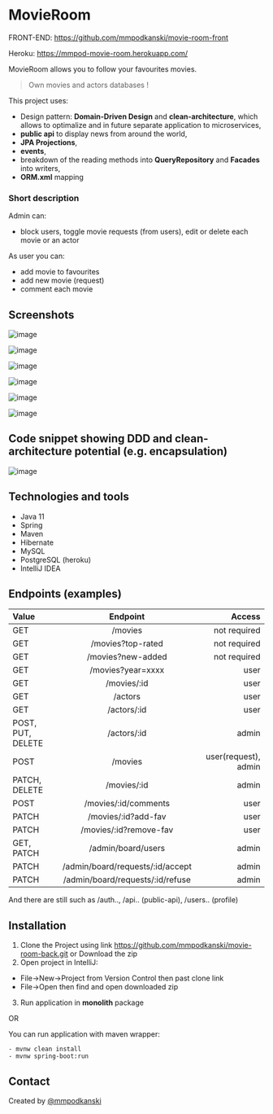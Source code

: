 # MovieRoom
FRONT-END: https://github.com/mmpodkanski/movie-room-front

Heroku: https://mmpod-movie-room.herokuapp.com/

MovieRoom allows you to follow your favourites movies.

> Own movies and actors databases !

This project uses:
- Design pattern: **Domain-Driven Design** and **clean-architecture**, which allows to optimalize and in future separate application to microservices,
- **public api** to display news from around the world,
- **JPA Projections**,
- **events**,
- breakdown of the reading methods into **QueryRepository** and **Facades** into writers,
- **ORM.xml** mapping


### Short description

Admin can:
  - block users, toggle movie requests (from users), edit or delete each movie or an actor

As user you can:
  - add movie to favourites
  - add new movie (request)
  - comment each movie


## Screenshots

![image](https://user-images.githubusercontent.com/75319903/116761656-85766d00-aa18-11eb-9453-bda7b9fcbb1b.png)

![image](https://user-images.githubusercontent.com/75319903/117204403-8c262b00-adf0-11eb-89d9-61d2f9dc6039.png)

![image](https://user-images.githubusercontent.com/75319903/116762321-5b25af00-aa1a-11eb-8183-73197e40bf78.png)

![image](https://user-images.githubusercontent.com/75319903/117204344-7ca6e200-adf0-11eb-82e0-87378f32b455.png)

![image](https://user-images.githubusercontent.com/75319903/116762375-83151280-aa1a-11eb-8d69-bbba7292c16f.png)

![image](https://user-images.githubusercontent.com/75319903/117204454-99431a00-adf0-11eb-9ca8-f38c7f8b1b92.png)

## Code snippet showing DDD and clean-architecture potential (e.g. encapsulation)

![image](https://user-images.githubusercontent.com/75319903/116762840-06833380-aa1c-11eb-848e-3f3ea453978c.png)


## Technologies and tools
* Java 11
* Spring
* Maven
* Hibernate
* MySQL
* PostgreSQL (heroku)
* IntelliJ IDEA

## Endpoints (examples)
| Value | Endpoint | Access |
| :---         |     :---:      |          ---: |
| GET   | /movies    | not required  |
| GET   | /movies?top-rated    | not required  |
| GET   | /movies?new-added   | not required  |
| GET   | /movies?year=xxxx    | user  |
| GET   | /movies/:id    | user  |
| GET   | /actors    | user  |
| GET   | /actors/:id    | user  |
| POST, PUT, DELETE   | /actors/:id    | admin  |
| POST   | /movies    | user(request), admin |
| PATCH, DELETE   | /movies/:id    | admin  |
| POST | /movies/:id/comments    | user |
| PATCH   | /movies/:id?add-fav    | user  |
| PATCH   | /movies/:id?remove-fav    | user  |
| GET, PATCH   | /admin/board/users   | admin  |
| PATCH   | /admin/board/requests/:id/accept  | admin  |
| PATCH   | /admin/board/requests/:id/refuse  | admin  |

And there are still such as /auth.., /api.. (public-api), /users.. (profile)


## Installation

1. Clone the Project using link https://github.com/mmpodkanski/movie-room-back.git or Download the zip
2. Open project in IntelliJ:
- File->New->Project from Version Control then past clone link
- File->Open then find and open downloaded zip
3. Run application in **monolith** package

OR

You can run application with maven wrapper:
```
- mvnw clean install
- mvnw spring-boot:run
```

## Contact
Created by [@mmpodkanski](https://github.com/mmpodkanski/)
